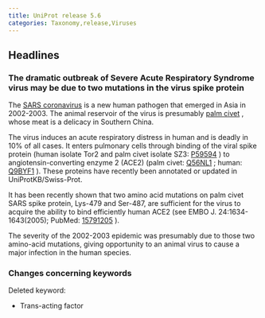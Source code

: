 ```yaml
---
title: UniProt release 5.6
categories: Taxonomy,release,Viruses
---
```


## Headlines

### The dramatic outbreak of Severe Acute Respiratory Syndrome virus may be due to two mutations in the virus spike protein

The [SARS coronavirus](http://www.uniprot.org/taxonomy/227859) is a new human pathogen that emerged in Asia in 2002-2003. The animal reservoir of the virus is presumably [palm civet](http://www.uniprot.org/taxonomy/9675) , whose meat is a delicacy in Southern China.

The virus induces an acute respiratory distress in human and is deadly in 10% of all cases. It enters pulmonary cells through binding of the viral spike protein (human isolate Tor2 and palm civet isolate SZ3: [P59594](http://www.uniprot.org/uniprot/P59594) ) to angiotensin-converting enzyme 2 (ACE2) (palm civet: [Q56NL1](http://www.uniprot.org/uniprot/Q56NL1) ; human: [Q9BYF1](http://www.uniprot.org/uniprot/Q9BYF1) ). These proteins have recently been annotated or updated in UniProtKB/Swiss-Prot.

It has been recently shown that two amino acid mutations on palm civet SARS spike protein, Lys-479 and Ser-487, are sufficient for the virus to acquire the ability to bind efficiently human ACE2 (see EMBO J. 24:1634-1643(2005); PubMed: [15791205](http://view.ncbi.nlm.nih.gov/pubmed/15791205) ).

The severity of the 2002-2003 epidemic was presumably due to those two amino-acid mutations, giving opportunity to an animal virus to cause a major infection in the human species.

### Changes concerning keywords

Deleted keyword:

-   Trans-acting factor

  
